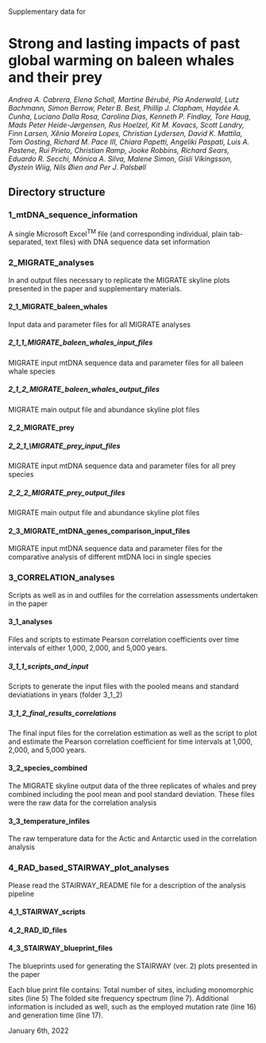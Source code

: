 Supplementary data for
# Strong and lasting impacts of past global warming on baleen whales and their prey

*Andrea A. Cabrera, Elena Schall, Martine Bérubé, Pia Anderwald, Lutz Bachmann, Simon Berrow, Peter B. Best, Phillip J. Clapham, Haydée A. Cunha, Luciano Dalla Rosa, Carolina Dias, Kenneth P. Findlay, Tore Haug, Mads Peter Heide-Jørgensen, Rus Hoelzel, Kit M. Kovacs, Scott Landry, Finn Larsen, Xênia Moreira Lopes, Christian Lydersen, David K. Mattila, Tom Oosting, Richard M. Pace III, Chiara Papetti, Angeliki Paspati, Luis A. Pastene, Rui Prieto, Christian Ramp, Jooke Robbins, Richard Sears, Eduardo R. Secchi, Mónica A. Silva, Malene Simon, Gísli Víkingsson, Øystein Wiig, Nils Øien and Per J. Palsbøll* 



## Directory structure
### 1\_mtDNA\_sequence\_information
	
A single Microsoft Excel<sup>TM</sup> file (and corresponding individual, plain tab-separated, text files) with DNA sequence data set information 
	
### 2\_MIGRATE\_analyses

In and output files necessary to replicate the MIGRATE skyline plots presented in the paper and supplementary materials.

#### 2\_1\_MIGRATE\_baleen\_whales

Input data and parameter files for all MIGRATE analyses

##### 2\_1\_1\_MIGRATE\_baleen\_whales\_input\_files

MIGRATE input mtDNA sequence data and parameter files for all baleen whale species

##### 2\_1\_2\_MIGRATE\_baleen\_whales\_output\_files

MIGRATE main output file and abundance skyline plot files

#### 2\_2\_MIGRATE\_prey

##### 2\_2\_1_\MIGRATE\_prey\_input\_files

MIGRATE input mtDNA sequence data and parameter files for all prey species

##### 2\_2\_2_MIGRATE\_prey\_output\_files	

MIGRATE main output file and abundance skyline plot files

#### 2\_3\_MIGRATE\_mtDNA\_genes\_comparison\_input\_files

MIGRATE input mtDNA sequence data and parameter files for the comparative analysis of different mtDNA loci in single species

### 3\_CORRELATION\_analyses

Scripts as well as in and outfiles for the correlation assessments undertaken in the paper  

#### 3\_1\_analyses

Files and scripts to estimate Pearson correlation coefficients over time intervals of either 1,000, 2,000, and 5,000 years. 

##### 3\_1\_1\_scripts\_and\_input

Scripts to generate the input files with the pooled means and standard deviatiations in years (folder 3_1_2)

##### 3_1_2_final_results_correlations

The final input files for the correlation estimation as well as the script to plot and estimate the Pearson correlation coefficient for time intervals at 1,000, 2,000, and 5,000 years.

#### 3\_2\_species\_combined

The MIGRATE skyline output data of the three replicates of whales and prey combined including the pool mean and pool standard deviation. These files were the raw data for the correlation analysis

#### 3\_3\_temperature\_infiles

The raw temperature data for the Actic and Antarctic used in the correlation analysis

### 4\_RAD\_based\_STAIRWAY\_plot\_analyses

Please read the STAIRWAY_README file for a description of the analysis pipeline 

#### 4\_1\_STAIRWAY\_scripts

#### 4\_2\_RAD\_ID\_files

#### 4\_3\_STAIRWAY\_blueprint\_files

The blueprints used for generating the STAIRWAY (ver. 2) plots presented in the paper

Each blue print file contains:
Total number of sites, including monomorphic sites (line 5) 
The folded site frequency spectrum (line 7).
Additional information is included as well, such as the employed mutation rate (line 16) and generation time (line 17).

January 6th, 2022

